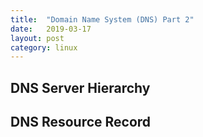 ```yaml
---
title:  "Domain Name System (DNS) Part 2"
date:   2019-03-17
layout: post
category: linux
---
```

## DNS Server Hierarchy

<TBD>

## DNS Resource Record

<TBD>